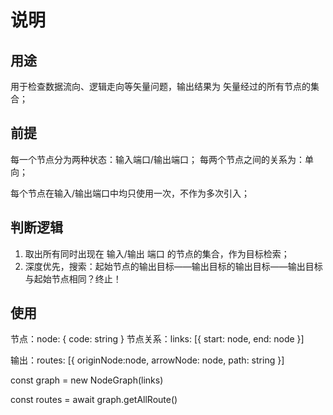 # 说明

## 用途
用于检查数据流向、逻辑走向等矢量问题，输出结果为 矢量经过的所有节点的集合；

## 前提
每一个节点分为两种状态：输入端口/输出端口；
每两个节点之间的关系为：单向；

每个节点在输入/输出端口中均只使用一次，不作为多次引入；

## 判断逻辑

1. 取出所有同时出现在 输入/输出 端口 的节点的集合，作为目标检索；
2. 深度优先，搜索：起始节点的输出目标——输出目标的输出目标——输出目标与起始节点相同？终止！

## 使用

节点：node: { code: string }
节点关系：links: [{ start: node, end: node }]

输出：routes: [{ originNode:node, arrowNode: node, path: string }]

const graph = new NodeGraph(links)

const routes =  await graph.getAllRoute()